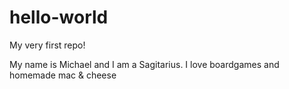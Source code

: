 # hello-world
My very first repo!

My name is Michael and I am a Sagitarius.
I love boardgames and homemade mac & cheese

